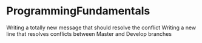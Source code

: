 # ProgrammingFundamentals
Writing a totally new message that should resolve the conflict
Writing a new line that resolves conflicts between Master and Develop branches

